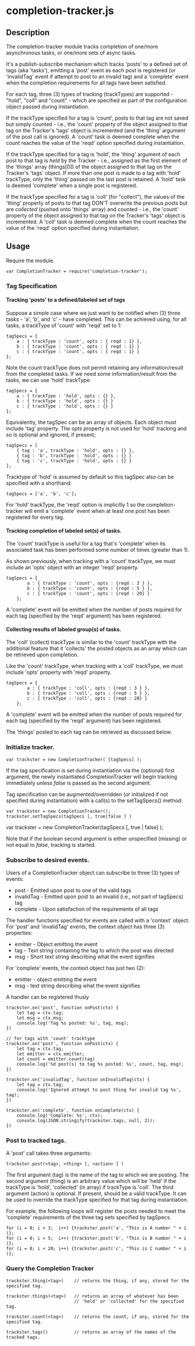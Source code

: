 # completion-tracker.js

## Description

The completion-tracker module tracks completion of one/more
asynchronous tasks, or one/more sets of async tasks.

It's a publish-subscribe mechanism which tracks 'posts' to a defined
set of tags (aka 'tasks'), emitting a 'post' event as each post is
registered (or 'invalidTag' event if attempt to post to an invalid
tag) and a 'complete' event when the completion requirements for all
tags have been satisfied.

For each tag, three (3) types of tracking (trackTypes) are supported -
"hold", "coll" and "count" - which are specified as part of the
configuration object passed during instantiation.

If the trackType specified for a tag is 'count', posts to that tag are
not saved but simply counted - i.e., the 'count' property of the object
assigned to that tag on the Tracker's 'tags' object is incremented
(and the 'thing' argument of the post call is ignored).  A 'count'
task is deemed complete when the count reaches the value of the 'reqd'
option specified during instantiation.

If the trackType specified for a tag is 'hold', the 'thing' argument
of each post to that tag is *held* by the Tracker - i.e., assigned as
the first element of the 'things' array (things[0]) of the object
assigned to that tag on the Tracker's 'tags' object.  If more than one
post is made to a tag with 'hold' trackType, only the 'thing' passed
on the last post is retained.  A 'hold' task is deemed 'complete' when
a single post is registered.

If the trackType specified for a tag is 'coll' (for "collect"), the
values of the 'thing' property of posts to that tag DON'T overwrite
the previous posts but are *collected* (pushed onto 'things' array)
and counted - i.e., the 'count' property of the object assigned to
that tag on the Tracker's 'tags' object is incremented.  A 'coll' task
is deemed complete when the count reaches the value of the 'reqd'
option specified during instantiation.

## Usage

Require the module.

    var CompletionTracker = require('completion-tracker');


### Tag Specification
#### Tracking 'posts' to a defined/labeled set of tags

Suppose a simple case where we just want to be notified when (3) three
tasks - 'a', 'b', and 'c' - have completed.  This can be achieved
using, for all tasks, a trackType of 'count' with 'reqd' set to 1:

    tagSpecs = {
        a : { trackType : 'count', opts : { reqd : 1} },
        b : { trackType : 'count', opts : { reqd : 1} }
        c : { trackType : 'count', opts : { reqd : 1} }
    };

Note the count trackType does not permit retaining any
information/result from the completed tasks.  If we need some
information/result from the tasks, we can use 'hold' trackType:

    tagSpecs = {
        a : { trackType : 'hold', opts : {} },
        b : { trackType : 'hold', opts : {} }
        c : { trackType : 'hold', opts : {} }
    };

Equivalently, the tagSpec can be an array of objects.  Each object
must include 'tag' property. The opts property is not used for 'hold'
tracking and so is optional and ignored, if present;

    tagSpecs = [
        { tag : 'a', trackType : 'hold', opts : {} },
        { tag : 'b', trackType : 'hold', opts : {} }
        { tag : 'c', trackType : 'hold', opts : {} }
    ];

Tracktype of 'hold' is assumed by default so this tagSpec also can be
specified with a shorthand:

    tagSpecs = ['a', 'b', 'c'];

For 'hold' trackType, the 'reqd' option is implicitly 1 so the
completion-tracker will emit a 'complete' event when at least one post
has been registered for every tag.

#### Tracking completion of labeled set(s) of tasks. 

The 'count' trackType is useful for a tag that's 'complete' when
its associated task has been performed some number of times (greater
than 1).

As shown previously, when tracking with a 'count' trackType, we must
include an 'opts' object with an integer 'reqd' property.

    tagSpecs = {
            a : { trackType : 'count', opts : {reqd : 3 } },
            b : { trackType : 'count', opts : {reqd : 5 } },
            c : { trackType : 'count', opts : {reqd : 20} }
        };


A 'complete' event will be emitted when the number of posts required
for each tag (specified by the 'reqd' argument) has been registered.

#### Collecting results of labeled group(s) of tasks. 

The 'coll' (collect) trackType is similar to the 'count' trackType
with the additional feature that it 'collects' the posted objects as an
array which can be retrieved upon completion.

Like the 'count' trackType, when tracking with a 'coll' trackType, we
must include 'opts' property with 'reqd' property.

    tagSpecs = {
            a : { trackType : 'coll', opts : {reqd : 3 } },
            b : { trackType : 'coll', opts : {reqd : 5 } },
            c : { trackType : 'coll', opts : {reqd : 20} }
        };


A 'complete' event will be emitted when the number of posts required
for each tag (specified by the 'reqd' argument) has been registered.

The 'things' posted to each tag can be retrieved as discussed below.

### Initialize tracker.

    var trackster = new CompletionTracker( [tagSpecs] );

If the tag specification is set during instantiation via the
(optional) first argument, the newly instantiated
CompletionTracker will begin tracking immediately unless *false* is
passed as the second argument.

Tag specification can be augmented/overridden (or initialized if not
specified during instantiation) with a call(s) to the setTagSpecs() method:

    var trackster = new CompletionTracker();
    trackster.setTagSpecs(tagSpecs [, true|false ] )
    

var trackster = new CompletionTracker(tagSpecs [, true | false] );
    
Note that if the boolean second argument is either unspecified
(missing) or not equal to *false*, tracking is started.

### Subscribe to desired events.

Users of a CompletionTracker object can subscribe to three (3) types of events:

 - post - Emitted upon post to one of the valid tags
 - invalidTag - Emitted upon post to an invalid (i.e., not part of tagSpecs) tag
 - complete - Upon satisfaction of the requirements of all tags

The handler functions specified for events are called with a 'context'
object.  For 'post' and 'invalidTag' events, the context object has
three (3) properties:

  - emitter - Object emitting the event
  - tag - Text string containing the tag to which the post was directed  
  - msg - Short text string describing what the event signifies

For 'complete' events, the context object has just two (2):

  - emitter - object emitting the event
  - msg - text string describing what the event signifies

A handler can be registered thusly

    trackster.on('post', function onPost(ctx) {
        let tag = ctx.tag;
        let msg = ctx.msg;
        console.log('Tag %s posted: %s', tag, msg);
    })

    // for tags with 'count' tracktype
    trackster.on('post', function onPost(ctx) {
        let tag = ctx.tag;
        let emitter = ctx.emitter;
        let count = emitter.count(tag)
        console.log('%d post(s) to tag %s posted: %s', count, tag, msg);
    })

    trackster.on('invalidTag', function onInvalidTag(ctx) {
        let tag = ctx.tag;
        console.log('Ignored attempt to post thing for invalid tag %s', tag);
    })

    trackster.on('complete', function onComplete(ctx) {
        console.log('Complete: %s', ctx);
        console.log(JSON.stringify(trackster.tags, null, 2));
    })

### Post to tracked tags.

A 'post' call takes three arguments:

    trackster.post(<tag>, <thing> [, <action> ] )

The first argument (tag) is the name of the tag to which we are
posting.  The second argument (thing) is an arbitrary value which will
be 'held' if the trackType is 'hold', 'collected' (in array) if
trackType is 'coll'.  The third argument (action) is optional.  If
present, should be a valid trackType.  It can be used to override the
trackType specified for that tag during instantiation.

For example, the following loops will register the posts needed to
meet the 'complete' requirements of the three tag sets specified by
tagSpecs.

    for (i = 0; i < 3;  i++) {trackster.post('a', "This is A number " + i )};
    for (i = 0; i < 5;  i++) {trackster.post('b', "This is B number " + i )};
    for (i = 0; i < 20; i++) {trackster.post('c', "This is C number " + i )};

### Query the Completion Tracker

    trackster.thing(<tag>)    // returns the thing, if any, stored for the specified tag.

    trackster.things(<tag>)   // returns an array of whatever has been
                              // 'held' or 'collected' for the specified tag.

    trackster.count(<tag>)    // returns the count, if any, stored for the specified tag.

    trackster.tags()          // returns an array of the names of the tracked tags.

